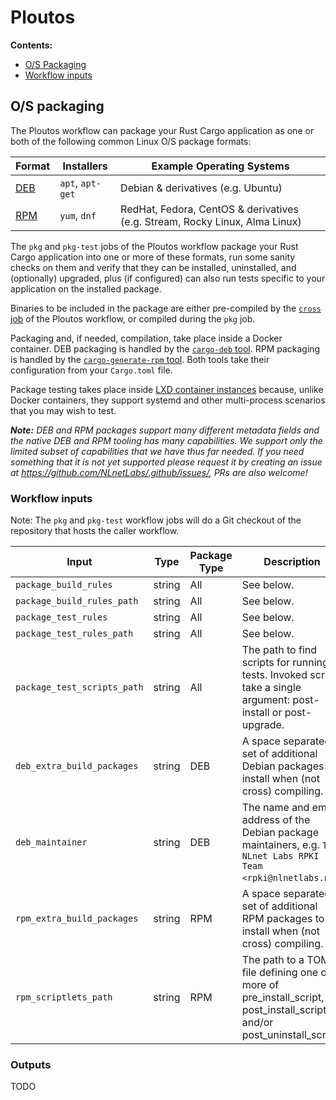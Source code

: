 # Ploutos

**Contents:**
- [O/S Packaging](#os-packaging)
- [Workflow inputs](#workflow-inputs)

## O/S packaging

The Ploutos workflow can package your Rust Cargo application as one or both of the following common Linux O/S package formats:

| Format | Installers | Example Operating Systems |
|---|---|---|
| [DEB](https://en.wikipedia.org/wiki/Deb_(file_format)) | `apt`, `apt-get` | Debian & derivatives (e.g. Ubuntu) |
| [RPM](https://en.wikipedia.org/wiki/Rpm_(file_format)) | `yum`, `dnf` | RedHat, Fedora, CentOS & derivatives (e.g. Stream, Rocky Linux, Alma Linux) |

The `pkg` and `pkg-test` jobs of the Ploutos workflow package your Rust Cargo application into one or more of these formats, run some sanity checks on them and verify that they can be installed, uninstalled, and (optionally) upgraded, plus (if configured) can also run tests specific to your application on the installed package.

Binaries to be included in the package are either pre-compiled by the [`cross` job](./cross_compiling.md) of the Ploutos workflow, or compiled during the `pkg` job.

Packaging and, if needed, compilation, take place inside a Docker container. DEB packaging is handled by the [`cargo-deb` tool](https://crates.io/crates/cargo-deb). RPM packaging is handled by the [`cargo-generate-rpm` tool](https://github.com/cat-in-136/cargo-generate-rpm). Both tools take their configuration from your `Cargo.toml` file.

Package testing takes place inside [LXD container instances](https://linuxcontainers.org/lxd/docs/master/explanation/instances/) because, unlike Docker containers, they support systemd and other multi-process scenarios that you may wish to test.

_**Note:** DEB and RPM packages support many different metadata fields and the native DEB and RPM tooling has many capabilities. We support only the limited subset of capabilities that we have thus far needed. If you need something that it is not yet supported please request it by creating an issue at https://github.com/NLnetLabs/.github/issues/, PRs are also welcome!_

### Workflow inputs

Note: The `pkg` and `pkg-test` workflow jobs will do a Git checkout of the repository that hosts the caller workflow.

| Input | Type | Package Type | Description |
|---|---|---|---|
| `package_build_rules` | string | All | See below. |
| `package_build_rules_path` | string | All | See below. |
| `package_test_rules` | string | All | See below. |
| `package_test_rules_path` | string | All | See below. |
| `package_test_scripts_path` | string | All | The path to find scripts for running tests. Invoked scripts take a single argument: post-install or post-upgrade. |
| `deb_extra_build_packages` | string | DEB | A space separated set of additional Debian packages to install when (not cross) compiling. |
| `deb_maintainer` | string | DEB | The name and email address of the Debian package maintainers, e.g. `The NLnet Labs RPKI Team <rpki@nlnetlabs.nl>`. |
| `rpm_extra_build_packages` | string | RPM | A space separated set of additional RPM packages to install when (not cross) compiling. |
| `rpm_scriptlets_path` | string | RPM | The path to a TOML file defining one or more of pre_install_script, post_install_script and/or post_uninstall_script. |

### Outputs

TODO
